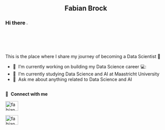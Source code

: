 <h2 align="center">Fabian Brock</h2>

### Hi there <img src="https://media.giphy.com/media/hvRJCLFzcasrR4ia7z/giphy.gif" width="2%"></a>
This is the place where I share my journey of becoming a Data Scientist :rofl:

- 🔭 &nbsp;I’m currently working on building my Data Science career 💻:
- 🌱 &nbsp;I’m currently studying Data Science and AI at Maastricht University
- 💬 &nbsp;Ask me about anything related to Data Science and AI

<h2></h2>

🔗 &nbsp;**Connect with me**
<p align="left">

<a href="https://www.linkedin.com/in/fabianbrock/" target="blank"><img align="center" src="https://raw.githubusercontent.com/rahuldkjain/github-profile-readme-generator/master/src/images/icons/Social/linked-in-alt.svg" alt="fabianbb" height="30" width="40" /></a>

<a href="https://www.kaggle.com/fabianbb/" target="blank"><img align="center" src="https://raw.githubusercontent.com/rahuldkjain/github-profile-readme-generator/master/src/images/icons/Social/kaggle.svg" alt="fabianbb" height="30" width="40" /></a>

